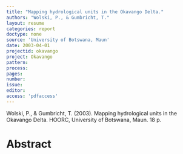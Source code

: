 ```yaml
---
title: "Mapping hydrological units in the Okavango Delta."
authors: "Wolski, P., & Gumbricht, T."
layout: resume
categories: report
doctype: none
source: 'University of Botswana, Maun'
date: 2003-04-01
projectid: okavango
project: Okavango
pattern:
process:
pages:
number:
issue:
editor:
access: 'pdfaccess'
---
```


Wolski, P., & Gumbricht, T. (2003). Mapping hydrological units in the Okavango Delta. HOORC, University of Botswana, Maun. 18 p.

<h1 class='foot-description'>Abstract</h1>
